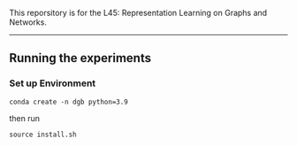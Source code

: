 This reporsitory is for the L45: Representation Learning on Graphs and Networks. 

---

## Running the experiments

### Set up Environment
```{bash}
conda create -n dgb python=3.9
```

then run 
```{bash}
source install.sh
```